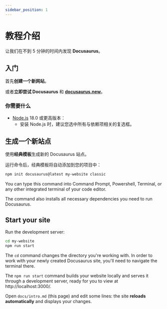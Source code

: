 ```yaml
---
sidebar_position: 1
---
```


# 教程介绍

让我们在不到 5 分钟的时间内发现 **Docusaurus**。

## 入门

首先**创建一个新网站**。

或者**立即尝试 Docusaurus** 和 **[docusaurus.new](https://docusaurus.new)**。

### 你需要什么

- [Node.js](https://nodejs.org/en/download/) 18.0 或更高版本：
  - 安装 Node.js 时，建议您选中所有与依赖项相关的复选框。

## 生成一个新站点

使用**经典模板**生成新的 Docusaurus 站点。

运行命令后，经典模板将自动添加到您的项目中：

```bash
npm init docusaurus@latest my-website classic
```

You can type this command into Command Prompt, Powershell, Terminal, or any other integrated terminal of your code editor.

The command also installs all necessary dependencies you need to run Docusaurus.

## Start your site

Run the development server:

```bash
cd my-website
npm run start
```

The `cd` command changes the directory you're working with. In order to work with your newly created Docusaurus site, you'll need to navigate the terminal there.

The `npm run start` command builds your website locally and serves it through a development server, ready for you to view at http://localhost:3000/.

Open `docs/intro.md` (this page) and edit some lines: the site **reloads automatically** and displays your changes.
